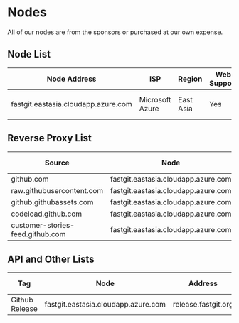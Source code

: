 # Nodes

All of our nodes are from the sponsors or purchased at our own expense.

## Node List

| Node Address | ISP | Region | Web Support | Notes |
| ------- | --- | ---- | ------- | --- |
| fastgit.eastasia.cloudapp.azure.com | Microsoft Azure | East Asia | Yes | FastGit Official Node |

## Reverse Proxy List

| Source | Node | Address | Cache Interval |
| ---- | --- | ---- | ---- |
| github.com | fastgit.eastasia.cloudapp.azure.com | hub.fastgit.org | N/A |
| raw.githubusercontent.com | fastgit.eastasia.cloudapp.azure.com | raw.fastgit.org | N/A |
| github.githubassets.com | fastgit.eastasia.cloudapp.azure.com | assets.fastgit.org | N/A |
| codeload.github.com | fastgit.eastasia.cloudapp.azure.com | codeload.fastgit.org | N/A |
| customer-stories-feed.github.com | fastgit.eastasia.cloudapp.azure.com | customer-stories-feed.fastgit.org | 60 mins |

## API and Other Lists

| Tag | Node | Address | Cache Interval |
| ---- | --- | ---- | ---- |
| Github Release | fastgit.eastasia.cloudapp.azure.com | release.fastgit.org | 480 mins |
